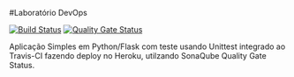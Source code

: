 #Laboratório DevOps

[![Build Status](https://travis-ci.com/gilmarvagner/devopslab.svg?branch=main)](https://travis-ci.com/gilmarvagner/devopslab)
[![Quality Gate Status](https://sonarcloud.io/api/project_badges/measure?project=gilmarvagner_devopslab&metric=alert_status)](https://sonarcloud.io/dashboard?id=gilmarvagner_devopslab)

Aplicação Simples em Python/Flask com teste usando Unittest integrado ao Travis-CI fazendo deploy no Heroku, utilzando SonaQube Quality Gate Status.
